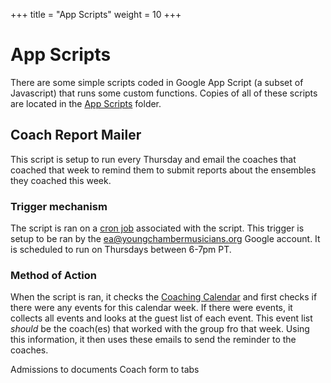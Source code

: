 +++
title = "App Scripts"
weight = 10
+++ 

# App Scripts 

There are some simple scripts coded in Google App Script (a subset of Javascript) that runs some custom functions. Copies of all of these scripts are located in the [App Scripts](https://drive.google.com/drive/folders/1niRVMT3ji5OWy0GLfzCOCn8DpOtAGzce?usp=drive_link) folder. 

## Coach Report Mailer 

This script is setup to run every Thursday and email the coaches that coached that week to remind them to submit reports about the ensembles they coached this week. 

### Trigger mechanism 

The script is ran on a [cron job](https://en.wikipedia.org/wiki/Cron) associated with the script. This trigger is setup to be ran by the ea@youngchambermusicians.org Google account. It is scheduled to run on Thursdays between 6-7pm PT. 

### Method of Action 

When the script is ran, it checks the [Coaching Calendar](https://calendar.google.com/calendar/embed?src=c_7e84edd0cc845673c650bd07334bac0ca505d47a1b3599b273235b1d8df08c35%40group.calendar.google.com&ctz=America%2FLos_Angeles) and first checks if there were any events for this calendar week. If there were events, it collects all events and looks at the guest list of each event. This event list *should* be the coach(es) that worked with the group fro that week. Using this information, it then uses these emails to send the reminder to the coaches. 


Admissions to documents 
Coach form to tabs 